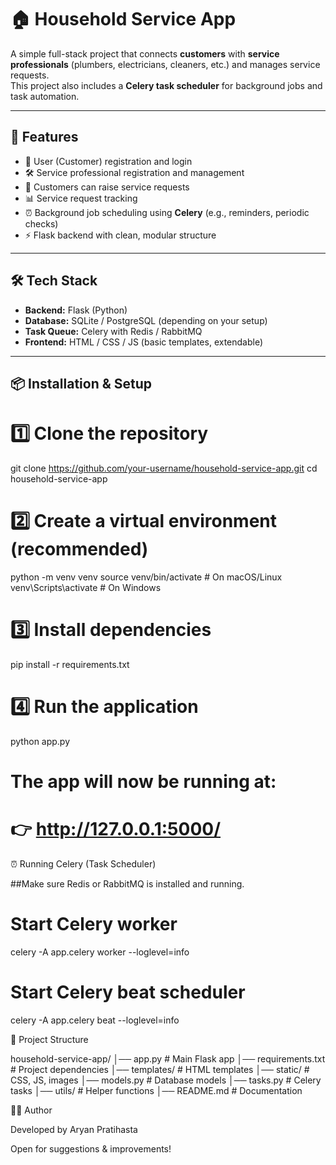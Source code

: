 # 🏠 Household Service App  

A simple full-stack project that connects **customers** with **service professionals** (plumbers, electricians, cleaners, etc.) and manages service requests.  
This project also includes a **Celery task scheduler** for background jobs and task automation.  

---

## 🚀 Features  
- 👤 User (Customer) registration and login  
- 🛠️ Service professional registration and management  
- 📑 Customers can raise service requests  
- 📊 Service request tracking  
- ⏰ Background job scheduling using **Celery** (e.g., reminders, periodic checks)  
- ⚡ Flask backend with clean, modular structure  

---

## 🛠 Tech Stack  
- **Backend:** Flask (Python)  
- **Database:** SQLite / PostgreSQL (depending on your setup)  
- **Task Queue:** Celery with Redis / RabbitMQ  
- **Frontend:** HTML / CSS / JS (basic templates, extendable)  

---

## 📦 Installation & Setup  


# 1️⃣ Clone the repository
git clone https://github.com/your-username/household-service-app.git
cd household-service-app

# 2️⃣ Create a virtual environment (recommended)
python -m venv venv
source venv/bin/activate   # On macOS/Linux
venv\Scripts\activate      # On Windows

# 3️⃣ Install dependencies
pip install -r requirements.txt

# 4️⃣ Run the application
python app.py

# The app will now be running at:
# 👉 http://127.0.0.1:5000/

⏰ Running Celery (Task Scheduler)

##Make sure Redis or RabbitMQ is installed and running.

# Start Celery worker
celery -A app.celery worker --loglevel=info

# Start Celery beat scheduler
celery -A app.celery beat --loglevel=info

📌 Project Structure

household-service-app/
│── app.py                 # Main Flask app
│── requirements.txt       # Project dependencies
│── templates/             # HTML templates
│── static/                # CSS, JS, images
│── models.py              # Database models
│── tasks.py               # Celery tasks
│── utils/                 # Helper functions
│── README.md              # Documentation


👨‍💻 Author

Developed by Aryan Pratihasta

Open for suggestions & improvements!
